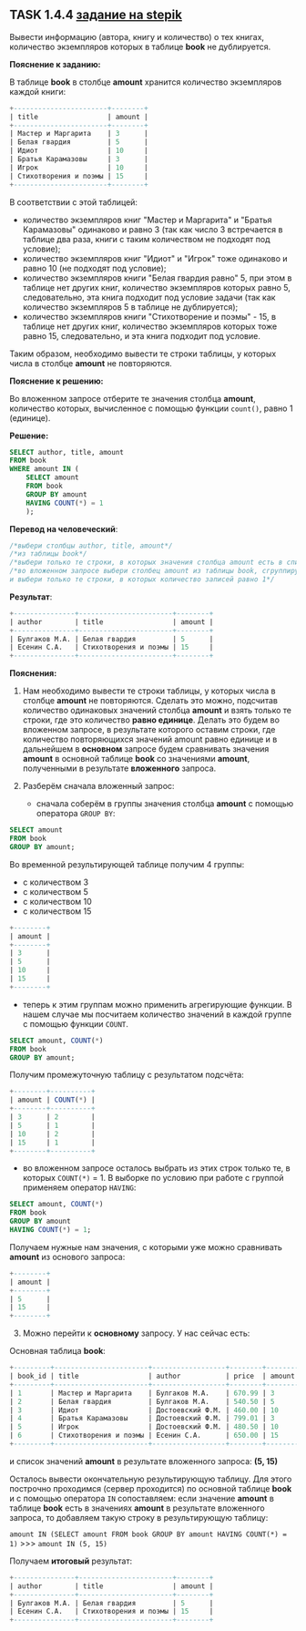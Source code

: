 ## TASK 1.4.4 [задание на stepik](https://stepik.org/lesson/297514/step/4?unit=279274)
Вывести информацию (автора, книгу и количество) о тех книгах, количество экземпляров которых в таблице **book** не дублируется.

**Пояснение к заданию:**

В таблице **book** в столбце **amount** хранится количество экземпляров каждой книги:

```SQL
+-----------------------+--------+
| title                 | amount |
+-----------------------+--------+
| Мастер и Маргарита    | 3      |
| Белая гвардия         | 5      |
| Идиот                 | 10     |
| Братья Карамазовы     | 3      |
| Игрок                 | 10     |
| Стихотворения и поэмы | 15     |
+-----------------------+--------+
```

В соответствии с этой таблицей:

- количество экземпляров книг "Мастер и Маргарита" и "Братья Карамазовы" одинаково и равно 3 (так как число 3 встречается в таблице два раза,
книги с таким количеством не подходят под условие);
- количество экземпляров книг "Идиот" и "Игрок" тоже одинаково и равно 10 (не подходят под условие);
- количество экземпляров книги "Белая гвардия равно" 5, при этом в таблице нет других книг, количество экземпляров которых равно 5,
следовательно, эта книга подходит под условие задачи (так как количество экземпляров 5 в таблице не дублируется);
- количество экземпляров книги "Стихотворение и поэмы"  - 15, в таблице нет других книг, количество экземпляров которых тоже равно 15,
следовательно, и эта книга подходит под условие.

Таким образом, необходимо вывести те строки таблицы, у которых числа в столбце **amount** не повторяются.

**Пояснение к решению:**

Во вложенном запросе отберите те значения столбца **amount**, количество которых, вычисленное с помощью функции ```count()```, равно 1 (единице).

**Решение:**

```SQL
SELECT author, title, amount
FROM book
WHERE amount IN (
    SELECT amount
    FROM book
    GROUP BY amount
    HAVING COUNT(*) = 1
    );
```

**Перевод на человеческий**:

```SQL
/*выбери столбцы author, title, amount*/
/*из таблицы book*/
/*выбери только те строки, в которых значения столбца amount есть в списке значений amount в результате вложенного запроса*/
/*во вложенном запросе выбери столбец amount из таблицы book, сгруппируй по столбцу amount, подсчитай сколько получилось записей в каждой группе
и выбери только те строки, в которых количество записей равно 1*/
```

**Результат**:
```SQL
+---------------+-----------------------+--------+
| author        | title                 | amount |
+---------------+-----------------------+--------+
| Булгаков М.А. | Белая гвардия         | 5      |
| Есенин С.А.   | Стихотворения и поэмы | 15     |
+---------------+-----------------------+--------+
```

**Пояснения:**

1. Нам необходимо вывести те строки таблицы, у которых числа в столбце **amount** не повторяются. Сделать это можно, подсчитав количество одинаковых
значений столбца **amount** и взять только те строки, где это количество **равно единице**. Делать это будем во вложенном запросе, в результате которого
оставим строки, где количество повторяющихся значений amount равно единице и в дальнейшем в **основном** запросе будем сравнивать значения **amount**
в основной таблице **book** со значениями **amount**, полученными в результате **вложенного** запроса.

2. Разберём сначала вложенный запрос:
   - сначала соберём в группы значения столбца **amount** с помощью оператора ```GROUP BY```:
  
```SQL
SELECT amount
FROM book
GROUP BY amount;
```

Во временной результирующей таблице получим 4 группы:
- с количеством 3
- с количеством 5
- с количеством 10
- с количеством 15

```SQL
+--------+
| amount |
+--------+
| 3      |
| 5      |
| 10     |
| 15     |
+--------+
```

   - теперь к этим группам можно применить агрегирующие функции. В нашем случае мы посчитаем количество значений в каждой группе
     с помощью функции ```COUNT```.

```SQL
SELECT amount, COUNT(*)
FROM book
GROUP BY amount;
```

   Получим промежуточную таблицу с результатом подсчёта:

```SQL
+--------+----------+
| amount | COUNT(*) |
+--------+----------+
| 3      | 2        |
| 5      | 1        |
| 10     | 2        |
| 15     | 1        |
+--------+----------+
```

   - во вложенном запросе осталось выбрать из этих строк только те, в которых ```COUNT(*)``` = 1. В выборке по условию при работе с группой
     применяем оператор ```HAVING```:

```SQL
SELECT amount, COUNT(*)
FROM book
GROUP BY amount
HAVING COUNT(*) = 1;
```

Получаем нужные нам значения, с которыми уже можно сравнивать **amount** из основого запроса:

```SQL
+--------+
| amount |
+--------+
| 5      |
| 15     |
+--------+
```

3. Можно перейти к **основному** запросу. У нас сейчас есть:

Основная таблица **book**:

```SQL
+---------+-----------------------+------------------+--------+--------+
| book_id | title                 | author           | price  | amount |
+---------+-----------------------+------------------+--------+--------+
| 1       | Мастер и Маргарита    | Булгаков М.А.    | 670.99 | 3      |
| 2       | Белая гвардия         | Булгаков М.А.    | 540.50 | 5      |
| 3       | Идиот                 | Достоевский Ф.М. | 460.00 | 10     |
| 4       | Братья Карамазовы     | Достоевский Ф.М. | 799.01 | 3      |
| 5       | Игрок                 | Достоевский Ф.М. | 480.50 | 10     |
| 6       | Стихотворения и поэмы | Есенин С.А.      | 650.00 | 15     |
+---------+-----------------------+------------------+--------+--------+
```

и список значений **amount** в результате вложенного запроса: **(5, 15)**

Осталось вывести окончательную результирующую таблицу. Для этого построчно проходимся (сервер проходится) по основной таблице **book**
и с помощью оператора ```IN``` сопоставляем: если значение **amount** в таблице **book** есть в значениях **amount** в результате
вложенного запроса, то добавляем такую строку в результирующую таблицу: 

```amount IN (SELECT amount FROM book GROUP BY amount HAVING COUNT(*) = 1)``` >>> ```amount IN (5, 15)```

Получаем **итоговый** результат:

```SQL
+---------------+-----------------------+--------+
| author        | title                 | amount |
+---------------+-----------------------+--------+
| Булгаков М.А. | Белая гвардия         | 5      |
| Есенин С.А.   | Стихотворения и поэмы | 15     |
+---------------+-----------------------+--------+
```

